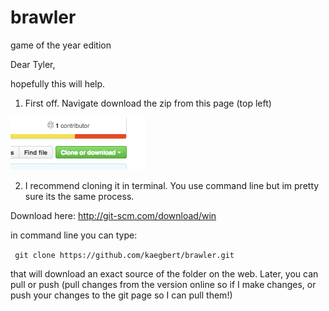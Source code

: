 # brawler
game of the year edition

Dear Tyler,

hopefully this will help.

1. First off. Navigate download the zip from this page (top left)

![clone](https://github.com/kaegbert/brawler/blob/master/read_imgs/clone.png)

2. I recommend cloning it in terminal. You use command line but im pretty sure its the same process.

Download here:
http://git-scm.com/download/win

in command line you can type:

``` git clone https://github.com/kaegbert/brawler.git```

that will download an exact source of the folder on the web.
Later, you can pull or push (pull changes from the version online so if I make changes, or push your changes to the git page so I can pull them!)
